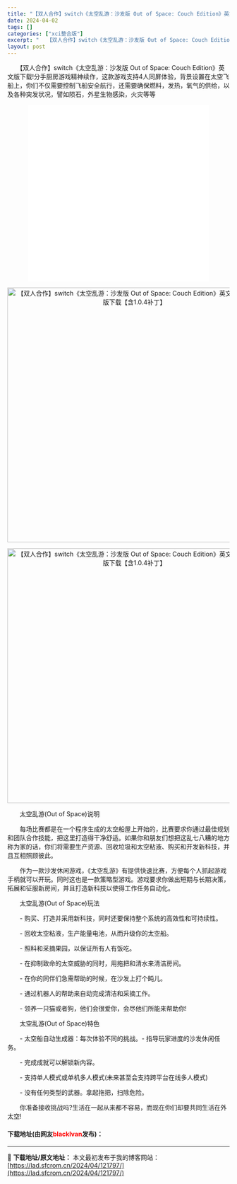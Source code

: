 ```yaml
---
title: "【双人合作】switch《太空乱游：沙发版 Out of Space: Couch Edition》英文版xci整合版下载【含1.0.4补丁】"
date: 2024-04-02
tags: []
categories: ["xci整合版"]
excerpt: "　　【双人合作】switch《太空乱游：沙发版 Out of Space: Couch Edition》英文版下载!分手厨房游戏精神续作，这款游戏支持4人同屏体验，背景设置在太空飞船上，你们不仅需要控制飞船安全航行，还需要确保燃料，发热，氧气的供给，以及各种突发状况，譬如陨石，外星生物感染，火灾等等&hellip;"
layout: post
---
```


 <p>　　【双人合作】switch《太空乱游：沙发版 Out of Space: Couch Edition》英文版下载!分手厨房游戏精神续作，这款游戏支持4人同屏体验，背景设置在太空飞船上，你们不仅需要控制飞船安全航行，还需要确保燃料，发热，氧气的供给，以及各种突发状况，譬如陨石，外星生物感染，火灾等等</p> <p style="text-align: center;"><iframe allowfullscreen="true" border="0" frameborder="0" framespacing="0" height="400" scrolling="no" src="//player.bilibili.com/player.html?aid=61903345&amp;bvid=BV15t411u7F4&amp;cid=107635186&amp;page=1" width="410"></iframe></p> <p align="center"><img align="" border="0" src="https://www.2023game.com/d/file/p/2020/11-29/bbf3cbdc101f2a9e63fb74b5001b1b1b.jpg" width="576" alt="【双人合作】switch《太空乱游：沙发版 Out of Space: Couch Edition》英文版xci整合版下载【含1.0.4补丁】" /></p> <p align="center"><img align="" border="0" src="https://www.2023game.com/d/file/p/2020/11-29/56e692cf2252a744c414bbd102da98fc.jpg" width="576" alt="【双人合作】switch《太空乱游：沙发版 Out of Space: Couch Edition》英文版xci整合版下载【含1.0.4补丁】" /></p> <p>　　太空乱游(Out of Space)说明</p> <p>　　每场比赛都是在一个程序生成的太空船屋上开始的，比赛要求你通过最佳规划和团队合作技能，把这里打造得干净舒适。如果你和朋友们想把这乱七八糟的地方称为家的话，你们将需要生产资源、回收垃圾和太空粘液、购买和开发新科技，并且互相照顾彼此。</p> <p>　　作为一款沙发休闲游戏，《太空乱游》有提供快速比赛，方便每个人抓起游戏手柄就可以开玩。同时这也是一款策略型游戏。游戏要求你做出短期与长期决策，拓展和征服新房间，并且打造新科技以使得工作任务自动化。</p> <p>　　太空乱游(Out of Space)玩法</p> <p>　　- 购买、打造并采用新科技，同时还要保持整个系统的高效性和可持续性。</p> <p>　　- 回收太空粘液，生产能量电池，从而升级你的太空船。</p> <p>　　- 照料和采摘果园，以保证所有人有饭吃。</p> <p>　　- 在抑制致命的太空威胁的同时，用拖把和清水来清洁房间。</p> <p>　　- 在你的同伴们急需帮助的时候，在沙发上打个盹儿。</p> <p>　　- 通过机器人的帮助来自动完成清洁和采摘工作。</p> <p>　　- 领养一只猫或者狗，他们会很爱你，会尽他们所能来帮助你!</p> <p>　　太空乱游(Out of Space)特色</p> <p>　　- 太空船自动生成器：每次体验不同的挑战。- 指导玩家进度的沙发休闲任务。</p> <p>　　- 完成成就可以解锁新内容。</p> <p>　　- 支持单人模式或单机多人模式(未来甚至会支持跨平台在线多人模式)</p> <p>　　- 没有任何类型的武器。拿起拖把，扫除危险。</p> <p>　　你准备接收挑战吗?生活在一起从来都不容易，而现在你们却要共同生活在外太空!</p> <p><h4>下载地址(由网友<font color="red">blacklvan</font>发布)：</h4></p> 

---
📖 **下载地址/原文地址：** 本文最初发布于我的博客网站：[https://lad.sfcrom.cn/2024/04/121797/](https://lad.sfcrom.cn/2024/04/121797/)
